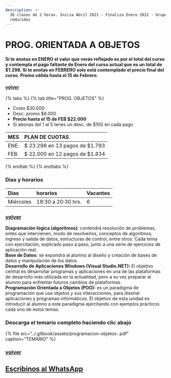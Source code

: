 ```yaml
---
description: >-
  30 clases de 2 horas. Inicia Abril 2021 - Finaliza Enero 2022 - Grupos
  reducidos
---
```


# PROG. ORIENTADA A OBJETOS

#### Si te anotas en ENERO el valor que verás reflejado es por el total del curso y contempla el pago faltante de Enero del curso actual que es un total de $1.298. Si te anotas en FEBRERO solo está contemplado el precio final del curso. Promo válida hasta el 15 de Febrero. 

#### [volver](../)

{% tabs %}
{% tab title="PROG. OBJETOS" %}
* Costo $30.000
* Desc. promo  $8.000
* **Precio hasta el 15 de FEB $22.000**
* Si abonas del 1 al 5 tenes un desc. de $100 en cada pago

| MES | PLAN DE CUOTAS |
| :--- | :--- |
| ENE. | $ 23.298 en 13 pagos de $1.793 |
| FEB. | $ 22.000 en 12 pagos de $1.834 |
{% endtab %}
{% endtabs %}

### Días y horarios

| Días | horarios | Vacantes |
| :--- | :--- | :--- |
| Miércoles | 18:30 a 20:30 hrs. | 6 |

### [volver](../)

**Diagramación lógica \(algoritmos\)**: contendrá resolución de problemas, entes que intervienen, modo de resolverlos, conceptos de algoritmos, ingreso y salida de datos, estructuras de control, entre otros. Cada tema con ejercitación, explicado paso a paso, junto a una serie de ejercicios de aplicación real.  
**Base de Datos:** se expondrá al alumno al diseño y creación de bases de datos y manipulación de los datos.  
**Desarrollo de Aplicaciones Windows \(Visual Studio.NET\):** El objetivo central es desarrollar programas y aplicaciones en una de las plataformas de desarrollo más utilizada en la actualidad, pero a su vez preparar al alumno para enfrentar futuros cambios de plataformas.  
**Programación Orientada a Objetos \(POO\):** es un paradigma de programación que usa objetos y sus interacciones, para diseñar aplicaciones y programas informáticos. El objetivo de esta unidad es introducir al alumno a este paradigma ejercitando con ejemplos prácticos cada uno de estos temas.

### Descarga el temario completo haciendo clic abajo

{% file src="../.gitbook/assets/programacion-objetos-.pdf" caption="TEMARIO" %}

### [volver](../)

## [Escribinos al WhatsApp](http://wa.me/5491164622877?text=Me%20interesa%20el%20curso%20de%20Prog.%20Objetos)

